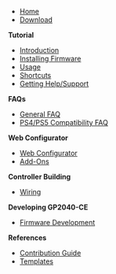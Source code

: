 - [Home](README "GP2040-CE | RP2040 Gamepad Firmware Documentation")
- [Download](download "GP2040-CE | Download")

**Tutorial**

- [Introduction](introduction "GP2040-CE | Introduction")
- [Installing Firmware](installation "GP2040-CE | Installation")
- [Usage](usage "GP2040-CE | Usage")
- [Shortcuts](gp2040-ce-shortcuts "GP2040-CE | Shortcuts")
- [Getting Help/Support](getting-help-support "GP2040-CE | Getting Help")

**FAQs**

- [General FAQ](faq "GP2040-CE | Frequently Asked Questions (FAQ)")
- [PS4/PS5 Compatibility FAQ](faq-ps4-ps5-compatibility "GP2040-CE | PS4-PS5 Compatibility")

**Web Configurator**

- [Web Configurator](web-configurator "GP2040-CE | Web Configurator")
- [Add-Ons](add-ons "GP2040-CE | Web Configurator - Add-ons")

**Controller Building**

- [Wiring](wiring "GP2040-CE | Wiring Guide")

**Developing GP2040-CE**

- [Firmware Development](development "GP2040-CE | Development")

**References**

- [Contribution Guide](contribution-guide "GP2040-CE | Contribution Guide")
- [Templates](templates "GP2040-CE | Templates")
